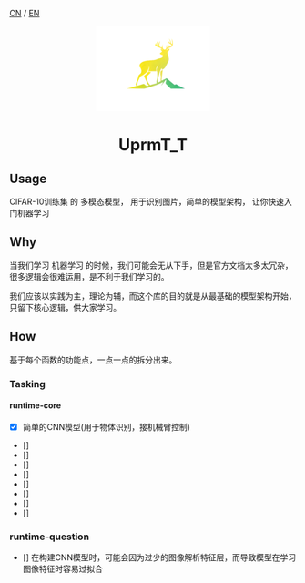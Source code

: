 [CN](README.md) / [EN](README_EN.md)


<div align="center">
  <img src="assets/log1.png" alt="UprmT_T AI" style="height: 150px; width: auto; max-width: 100%;" />
</div>

<h1 align="center">UprmT_T</h1>

## Usage

CIFAR-10训练集 的 多模态模型， 用于识别图片，简单的模型架构， 让你快速入门机器学习

## Why

当我们学习 机器学习 的时候，我们可能会无从下手，但是官方文档太多太冗杂，很多逻辑会很难运用，是不利于我们学习的。

我们应该以实践为主，理论为辅，而这个库的目的就是从最基础的模型架构开始，只留下核心逻辑，供大家学习。

## How

基于每个函数的功能点，一点一点的拆分出来。

### Tasking

#### runtime-core


- [x] 简单的CNN模型(用于物体识别，接机械臂控制)
- []
- []
- []
- []
- []
- []
- []
- []

### runtime-question


- [] 在构建CNN模型时，可能会因为过少的图像解析特征层，而导致模型在学习图像特征时容易过拟合
